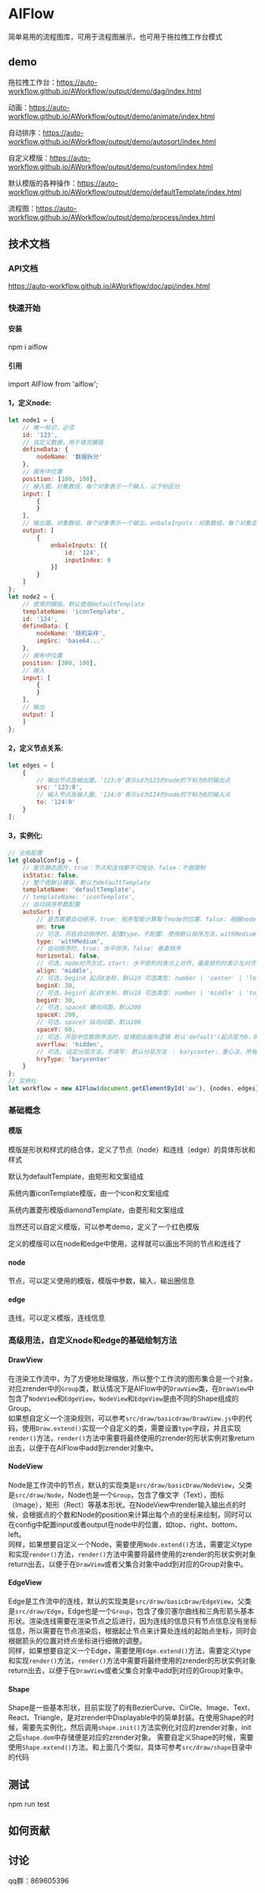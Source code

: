 # AIFlow

简单易用的流程图库，可用于流程图展示，也可用于拖拉拽工作台模式


## demo

拖拉拽工作台：https://auto-workflow.github.io/AWorkflow/output/demo/dag/index.html

动画：https://auto-workflow.github.io/AWorkflow/output/demo/animate/index.html

自动排序：https://auto-workflow.github.io/AWorkflow/output/demo/autosort/index.html

自定义模版：https://auto-workflow.github.io/AWorkflow/output/demo/custom/index.html

默认模版的各种操作：https://auto-workflow.github.io/AWorkflow/output/demo/defaultTemplate/index.html

流程图：https://auto-workflow.github.io/AWorkflow/output/demo/process/index.html


## 技术文档

### API文档

https://auto-workflow.github.io/AWorkflow/doc/api/index.html


### 快速开始

#### 安装

npm i aiflow

#### 引用

import AIFlow from 'aiflow';

####  1，定义node:

```javascript
let node1 = {
    // 唯一标识，必须
    id: '123',
    // 自定义数据，用于填充模版
    defineData: {
        nodeName: '数据拆分'
    },
    // 画布中位置
    position: [100, 100],
    // 输入圈，对象数组，每个对象表示一个输入，以下标区分
    input: [
        {
        }
    ],
    // 输出圈，对象数组，每个对象表示一个输出。enbaleInputs：对象数组，每个对象定义可以输入的圈信息（id对应节点，inputIndex对应输入点下标），如果undefined,则所以输入点都能连接，如果是空数组，则所有输入点都不能连接。
    output: [
        {
            enbaleInputs: [{
                id: '124',
                inputIndex: 0
            }]
        }
    ]
};
let node2 = {
    // 使用的模版，默认使用defaultTemplate
    templateName: 'iconTemplate',
    id: '124',
    defineData: {
        nodeName: '随机采样',
        imgSrc: 'base64...'
    },
    // 画布中位置
    position: [300, 100],
    // 输入
    input: [
        {
        }
    ],
    // 输出
    output: [
    ]
};
```

####  2，定义节点关系:

```javascript
let edges = [
    {
        // 输出节点及输出圈，‘123:0’表示id为123的node的下标为0的输出点
        src: '123:0',
        // 输入节点及输入圈，'124:0'表示id为124的node的下标为0的输入点
        to: '124:0'
    }
];
```

####  3，实例化:

```javascript
// 全局配置
let globalConfig = {
    // 是否静态图片，true：节点和连线都不可拖动，false：不做限制
    isStatic: false,
    // 整个图默认模版，默认为defaultTemplate
    templateName: 'defaultTemplate',
    // templateName: 'iconTemplate',
    // 自动排序参数配置
    autoSort: {
        // 是否需要自动排序，true: 程序智能计算每个node的位置，false: 根据node position来定位
        on: true
        // 可选，开启自动排序时，配置type。不配置: 使用默认排序方法，withMedium: 使用中位数排序法
        type: 'withMedium',
        // 自动排序时，true: 水平排序，false: 垂直排序
        horizontal: false,
        // 可选，node对齐方式，start: 水平排列时表示上对齐，垂直排列时表示左对齐 middle: 中间对齐 end: 水平排列时表示下对齐，垂直排列时表示右对齐
        align: 'middle',
        // 可选，beginX 起点X坐标，默认10 可选类型: number | 'center' | 'left' | 'right'
        beginX: 30,
        // 可选，beginY 起点Y坐标，默认10 可选类型: number | 'middle' | 'top' | 'bottom'
        beginY: 30,
        // 可选，spaceX 横向间距，默认200
        spaceX: 200,
        // 可选，spaceY 纵向间距，默认100
        spaceY: 60,
        // 可选，开启中位数排序法时，处理超出画布逻辑 默认'default'(起点变为0，0) | justify(自动左上角移动) | hidden(隐藏超出部分)
        overflow: 'hidden',
        // 可选, 设定分层方法。不填写: 默认分层方法 ｜ barycenter: 重心法，所有节点尽量往底层放
        hryType: 'barycenter'
    }
};
// 实例化
let workflow = new AIFlow(document.getElementById('aw'), {nodes, edges}, globalConfig);
```

### 基础概念

#### 模版

模版是形状和样式的结合体，定义了节点（node）和连线（edge）的具体形状和样式

默认为defaultTemplate，由矩形和文案组成

系统内置iconTemplate模版，由一个icon和文案组成

系统内置菱形模版diamondTemplate，由菱形和文案组成

当然还可以自定义模版，可以参考demo，定义了一个红色模版

定义的模版可以在node和edge中使用，这样就可以画出不同的节点和连线了

#### node

节点，可以定义使用的模版，模版中参数，输入，输出圈信息

#### edge

连线，可以定义模版，连线信息

### 高级用法，自定义node和edge的基础绘制方法   

#### DrawView
在渲染工作流中，为了方便地处理缩放，所以整个工作流的图形集合是一个对象，对应zrender中的```Group```类，默认情况下是AIFlow中的```DrawView```类，在```DrawView```中包含了```NodeView```和```EdgeView```，```NodeView```和```EdgeView```是由不同的Shape组成的Group。    
如果想自定义一个渲染规则，可以参考```src/draw/basicdraw/DrawView.js```中的代码，使用```Draw.extend()```实现一个自定义的类，需要设置```type```字段，并且实现```render()```方法，```render()```方法中需要将最终使用的zrender的形状实例对象return出去，以便于在AIFlow中add到zrender对象中。
    
#### NodeView
Node是工作流中的节点，默认的实现类是```src/draw/basicDraw/NodeView```，父类是```src/draw/Node```，Node也是一个```Group```，包含了像文字（Text），图标（Image），矩形（Rect）等基本形状。在NodeView中render输入输出点的时候，会根据点的个数和Node的position来计算出每个点的坐标来绘制，同时可以在config中配置input或者output在node中的位置，如top、right、bottom、left。    
同样，如果想要自定义一个Node，需要使用```Node.extend()```方法，需要定义type和实现```render()```方法，```render()```方法中需要将最终使用的zrender的形状实例对象return出去，以便于在```DrawView```或者父集合对象中add到对应的Group对象中。   
#### EdgeView
Edge是工作流中的连线，默认的实现类是```src/draw/basicDraw/EdgeView```，父类是```src/draw/Edge```，Edge也是一个```Group```，包含了像贝塞尔曲线和三角形箭头基本形状。渲染连线需要在渲染节点之后进行，因为连线的信息只有节点信息没有坐标信息，所以需要在节点渲染后，根据起止节点来计算处连线的起始点坐标，同时会根据箭头的位置对终点坐标进行细微的调整。     
同样，如果想要自定义一个Edge，需要使用```Edge.extend()```方法，需要定义type和实现```render()```方法，```render()```方法中需要将最终使用的zrender的形状实例对象return出去，以便于在```DrawView```或者父集合对象中add到对应的Group对象中。   

#### Shape
Shape是一些基本形状，目前实现了的有BezierCurve、CirCle、Image、Text、React、Triangle，是对zrender中Displayable中的简单封装。在使用Shape的时候，需要先实例化，然后调用```shape.init()```方法实例化对应的zrender对象，init之后```shape.dom```中存储便是对应的zrender对象。
需要自定义Shape的时候，需要使用```Shape.extend()```方法。和上面几个类似，具体可参考```src/draw/shape```目录中的代码

## 测试

npm run test

## 如何贡献

## 讨论

qq群：869605396

